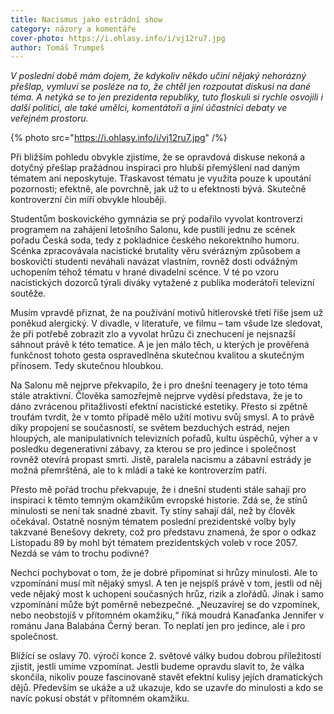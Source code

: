 ```yaml
---
title: Nacismus jako estrádní show
category: názory a komentáře
cover-photo: https://i.ohlasy.info/i/vj12ru7.jpg
author: Tomáš Trumpeš
---
```


*V poslední době mám dojem, že kdykoliv někdo učiní nějaký nehorázný přešlap, vymluví se posléze na to, že chtěl jen rozpoutat diskusi na dané téma. A netýká se to jen prezidenta republiky, tuto floskuli si rychle osvojili i další politici, ale také umělci, komentátoři a jiní účastníci debaty ve veřejném prostoru.*

{% photo src="https://i.ohlasy.info/i/vj12ru7.jpg" /%}

Při bližším pohledu obvykle zjistíme, že se opravdová diskuse nekoná a dotyčný přešlap pražádnou inspiraci pro hlubší přemýšlení nad daným tématem ani neposkytuje. Třaskavost tématu je využita pouze k upoutání pozornosti; efektně, ale povrchně, jak už to u efektnosti bývá. Skutečně kontroverzní čin míří obvykle hlouběji.

Studentům boskovického gymnázia se prý podařilo vyvolat kontroverzi programem na zahájení letošního Salonu, kde pustili jednu ze scének pořadu Česká soda, tedy z pokladnice českého nekorektního humoru. Scénka zpracovávala nacistické brutality věru svérázným způsobem a boskovičtí studenti neváhali navázat vlastním, rovněž dosti odvážným uchopením téhož tématu v hrané divadelní scénce. V té po vzoru nacistických dozorců týrali diváky vytažené z publika moderátoři televizní soutěže.

Musím vpravdě přiznat, že na používání motivů hitlerovské třetí říše jsem už poněkud alergický. V divadle, v literatuře, ve filmu – tam všude lze sledovat, že při potřebě zobrazit zlo a vyvolat hrůzu či znechucení je nejsnazší sáhnout právě k této tematice. A je jen málo těch, u kterých je prověřená funkčnost tohoto gesta ospravedlněna skutečnou kvalitou a skutečným přínosem. Tedy skutečnou hloubkou.

Na Salonu mě nejprve překvapilo, že i pro dnešní teenagery je toto téma stále atraktivní. Člověka samozřejmě nejprve vyděsí představa, že je to dáno zvrácenou přitažlivostí efektní nacistické estetiky. Přesto si zpětně troufám tvrdit, že v tomto případě mělo užití motivu svůj smysl. A to právě díky propojení se současností, se světem bezduchých estrád, nejen hloupých, ale manipulativních televizních pořadů, kultu úspěchů, výher a v posledku degenerativní zábavy, za kterou se pro jedince i společnost rovněž otevírá propast smrti. Jistě, paralela nacismu a zábavní estrády je možná přemrštěná, ale to k mládí a také ke kontroverzím patří.

Přesto mě pořád trochu překvapuje, že i dnešní studenti stále sahají pro inspiraci k těmto temným okamžikům evropské historie. Zdá se, že stínů minulosti se není tak snadné zbavit. Ty stíny sahají dál, než by člověk očekával. Ostatně nosným tématem poslední prezidentské volby byly takzvané Benešovy dekrety, což pro představu znamená, že spor o odkaz Listopadu 89 by mohl být tématem prezidentských voleb v roce 2057. Nezdá se vám to trochu podivné?

Nechci pochybovat o tom, že je dobré připomínat si hrůzy minulosti. Ale to vzpomínání musí mít nějaký smysl. A ten je nejspíš právě v tom, jestli od něj vede nějaký most k uchopení současných hrůz, rizik a zlořádů. Jinak i samo vzpomínání může být poměrně nebezpečné. „Neuzavírej se do vzpomínek, nebo neobstojíš v přítomném okamžiku,“ říká moudrá Kanaďanka Jennifer v románu Jana Balabána Černý beran. To neplatí jen pro jedince, ale i pro společnost. 

Blížící se oslavy 70. výročí konce 2. světové války budou dobrou příležitostí zjistit, jestli umíme vzpomínat. Jestli budeme opravdu slavit to, že válka skončila, nikoliv pouze fascinovaně stavět efektní kulisy jejích dramatických dějů. Především se ukáže a už ukazuje, kdo se uzavře do minulosti a kdo se navíc pokusí obstát v přítomném okamžiku.
